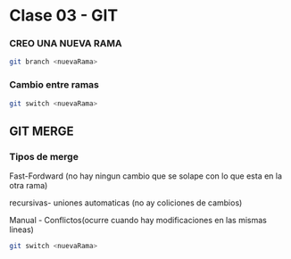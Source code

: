# Clase 03 - GIT



###



### CREO UNA NUEVA RAMA

```sh
git branch <nuevaRama>
```

### Cambio entre ramas

```sh
git switch <nuevaRama>
```

## GIT MERGE

### Tipos de merge

Fast-Fordward (no hay ningun cambio que se solape con lo que esta en la otra rama)

recursivas- uniones automaticas (no ay coliciones de cambios)

Manual - Conflictos(ocurre cuando hay modificaciones en las mismas lineas)

```sh
git switch <nuevaRama>
```